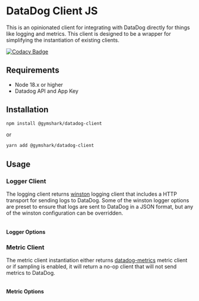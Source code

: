 # DataDog Client JS

This is an opinionated client for integrating with DataDog directly for things like logging and metrics. 
This client is designed to be a wrapper for simplifying the instantiation of existing clients.

[![Codacy Badge](https://app.codacy.com/project/badge/Grade/51830d3cc410417c94543df82dc09a6f)](https://app.codacy.com/gh/gymshark/datadog-client-js/dashboard?utm_source=gh&utm_medium=referral&utm_content=&utm_campaign=Badge_grade)

## Requirements

* Node 18.x or higher
* Datadog API and App Key

## Installation

```bash
npm install @gymshark/datadog-client
```
or
```bash
yarn add @gymshark/datadog-client
```

## Usage

### Logger Client
The logging client returns [winston](https://www.npmjs.com/package/winston) logging client that includes a HTTP transport for sending logs to DataDog.
Some of the winston logger options are preset to ensure that logs are sent to DataDog in a JSON format, but any of the winston configuration can be overridden.


```javascript

```


#### Logger Options

### Metric Client
The metric client instantiation either returns [datadog-metrics](https://www.npmjs.com/package/datadog-metrics) metric client or if sampling is enabled, it will return a no-op client that will not send metrics to DataDog.

```javascript

```

#### Metric Options